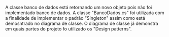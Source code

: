 A classe banco de dados está retornando um novo objeto pois não foi implementado banco de dados. A classe "BancoDados.cs" foi utilizada com a finalidade de implementar o padrão "Singleton" assim como está demosntrado no diagrama de classe. O diagrama de classe já demonstra em quais partes do projeto fo utilizado os "Design patterns".